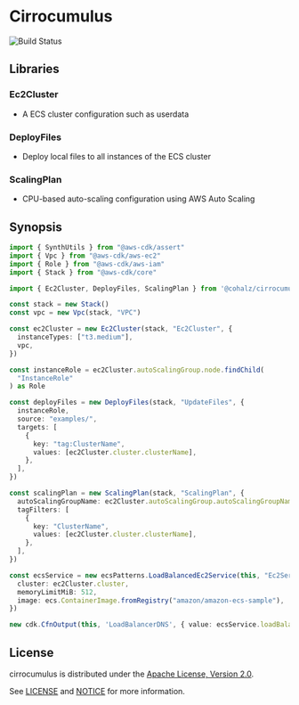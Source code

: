 # Cirrocumulus

![Build Status](https://travis-ci.org/cohalz/cirrocumulus.png?branch=master)

## Libraries
### Ec2Cluster
- A ECS cluster configuration such as userdata
### DeployFiles
- Deploy local files to all instances of the ECS cluster
### ScalingPlan
- CPU-based auto-scaling configuration using AWS Auto Scaling

## Synopsis

```typescript
import { SynthUtils } from "@aws-cdk/assert"
import { Vpc } from "@aws-cdk/aws-ec2"
import { Role } from "@aws-cdk/aws-iam"
import { Stack } from "@aws-cdk/core"

import { Ec2Cluster, DeployFiles, ScalingPlan } from '@cohalz/cirrocumulus'

const stack = new Stack()
const vpc = new Vpc(stack, "VPC")

const ec2Cluster = new Ec2Cluster(stack, "Ec2Cluster", {
  instanceTypes: ["t3.medium"],
  vpc,
})

const instanceRole = ec2Cluster.autoScalingGroup.node.findChild(
  "InstanceRole"
) as Role

const deployFiles = new DeployFiles(stack, "UpdateFiles", {
  instanceRole,
  source: "examples/",
  targets: [
    {
      key: "tag:ClusterName",
      values: [ec2Cluster.cluster.clusterName],
    },
  ],
})

const scalingPlan = new ScalingPlan(stack, "ScalingPlan", {
  autoScalingGroupName: ec2Cluster.autoScalingGroup.autoScalingGroupName,
  tagFilters: [
    {
      key: "ClusterName",
      values: [ec2Cluster.cluster.clusterName],
    },
  ],
})

const ecsService = new ecsPatterns.LoadBalancedEc2Service(this, "Ec2Service", {
  cluster: ec2Cluster.cluster,
  memoryLimitMiB: 512,
  image: ecs.ContainerImage.fromRegistry("amazon/amazon-ecs-sample"),
})

new cdk.CfnOutput(this, 'LoadBalancerDNS', { value: ecsService.loadBalancer.loadBalancerDnsName })
```

## License

cirrocumulus is distributed under the [Apache License, Version 2.0](https://www.apache.org/licenses/LICENSE-2.0).

See [LICENSE](./LICENSE) and [NOTICE](./NOTICE) for more information.
